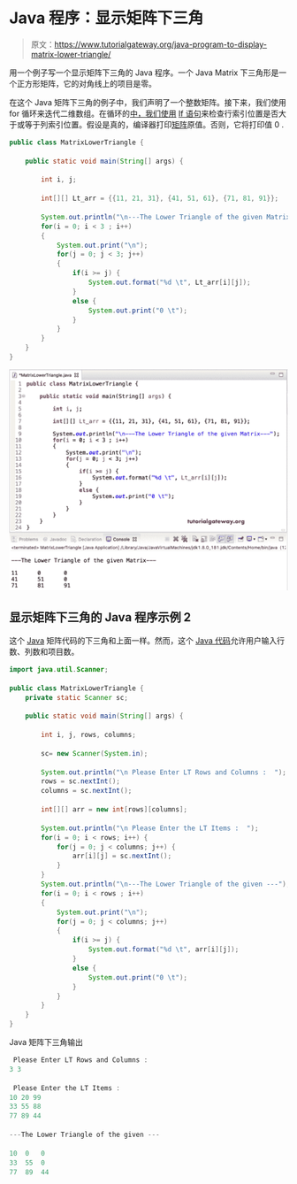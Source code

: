 # Java 程序：显示矩阵下三角

> 原文：<https://www.tutorialgateway.org/java-program-to-display-matrix-lower-triangle/>

用一个例子写一个显示矩阵下三角的 Java 程序。一个 Java Matrix 下三角形是一个正方形矩阵，它的对角线上的项目是零。

在这个 Java 矩阵下三角的例子中，我们声明了一个整数矩阵。接下来，我们使用 for 循环来迭代二维数组。在循环的[中，我们使用](https://www.tutorialgateway.org/java-for-loop/) [If 语句](https://www.tutorialgateway.org/java-if-statement/)来检查行索引位置是否大于或等于列索引位置。假设是真的，编译器打印[矩阵](https://www.tutorialgateway.org/two-dimensional-array-in-java/)原值。否则，它将打印值 0 .

```java
public class MatrixLowerTriangle {

	public static void main(String[] args) {

		int i, j;

		int[][] Lt_arr = {{11, 21, 31}, {41, 51, 61}, {71, 81, 91}};

		System.out.println("\n---The Lower Triangle of the given Matrix---");
		for(i = 0; i < 3 ; i++)
		{
			System.out.print("\n");
			for(j = 0; j < 3; j++)
			{
				if(i >= j) {
					System.out.format("%d \t", Lt_arr[i][j]);
				}
				else {
					System.out.print("0 \t");	
				}
			}
		}
	}
}
```

![Java Program to display Matrix Lower Triangle 1](img/261a0f834071a0c2fa348f7bf1c60950.png)

## 显示矩阵下三角的 Java 程序示例 2

这个 [Java](https://www.tutorialgateway.org/java-tutorial/) 矩阵代码的下三角和上面一样。然而，这个 [Java 代码](https://www.tutorialgateway.org/learn-java-programs/)允许用户输入行数、列数和项目数。

```java
import java.util.Scanner;

public class MatrixLowerTriangle {
	private static Scanner sc;

	public static void main(String[] args) {

		int i, j, rows, columns;

		sc= new Scanner(System.in);

		System.out.println("\n Please Enter LT Rows and Columns :  ");
		rows = sc.nextInt();
		columns = sc.nextInt();

		int[][] arr = new int[rows][columns];

		System.out.println("\n Please Enter the LT Items :  ");
		for(i = 0; i < rows; i++) {
			for(j = 0; j < columns; j++) {
				arr[i][j] = sc.nextInt();
			}		
		}
		System.out.println("\n---The Lower Triangle of the given ---");
		for(i = 0; i < rows ; i++)
		{
			System.out.print("\n");
			for(j = 0; j < columns; j++)
			{
				if(i >= j) {
					System.out.format("%d \t", arr[i][j]);
				}
				else {
					System.out.print("0 \t");	
				}
			}
		}
	}
}
```

Java 矩阵下三角输出

```java
 Please Enter LT Rows and Columns :  
3 3

 Please Enter the LT Items :  
10 20 99
33 55 88
77 89 44

---The Lower Triangle of the given ---

10 	0 	0 	
33 	55 	0 	
77 	89 	44 
```